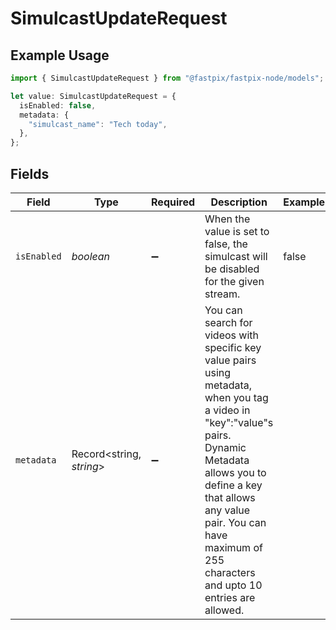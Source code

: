 # SimulcastUpdateRequest

## Example Usage

```typescript
import { SimulcastUpdateRequest } from "@fastpix/fastpix-node/models";

let value: SimulcastUpdateRequest = {
  isEnabled: false,
  metadata: {
    "simulcast_name": "Tech today",
  },
};
```

## Fields

| Field                                                                                                                                                                                                                                                                 | Type                                                                                                                                                                                                                                                                  | Required                                                                                                                                                                                                                                                              | Description                                                                                                                                                                                                                                                           | Example                                                                                                                                                                                                                                                               |
| --------------------------------------------------------------------------------------------------------------------------------------------------------------------------------------------------------------------------------------------------------------------- | --------------------------------------------------------------------------------------------------------------------------------------------------------------------------------------------------------------------------------------------------------------------- | --------------------------------------------------------------------------------------------------------------------------------------------------------------------------------------------------------------------------------------------------------------------- | --------------------------------------------------------------------------------------------------------------------------------------------------------------------------------------------------------------------------------------------------------------------- | --------------------------------------------------------------------------------------------------------------------------------------------------------------------------------------------------------------------------------------------------------------------- |
| `isEnabled`                                                                                                                                                                                                                                                           | *boolean*                                                                                                                                                                                                                                                             | :heavy_minus_sign:                                                                                                                                                                                                                                                    | When the value is set to false, the simulcast will be disabled for the given stream.                                                                                                                                                                                  | false                                                                                                                                                                                                                                                                 |
| `metadata`                                                                                                                                                                                                                                                            | Record<string, *string*>                                                                                                                                                                                                                                              | :heavy_minus_sign:                                                                                                                                                                                                                                                    | You can search for videos with specific key value pairs using metadata, when you tag a video in "key":"value"s pairs. Dynamic Metadata allows you to define a key that allows any value pair. You can have maximum of 255 characters and upto 10 entries are allowed. |                                                                                                                                                                                                                                                                       |
